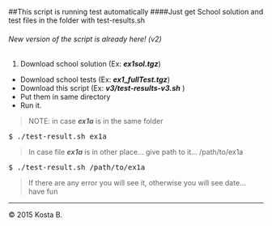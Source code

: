 ##This script is running test automatically
####Just get School solution and test files in the folder with test-results.sh
###### New version of the script is already here! (v2)


1. Download school solution (Ex: ***ex1sol.tgz***)
+ Download school tests (Ex: ***ex1_fullTest.tgz***)
+ Download this script (Ex: ***v3/test-results-v3.sh*** )
+ Put them in same directory 
+ Run it.


[1]: http://google.com/ "Google"

> NOTE: in case ***ex1a*** is in the same folder
<pre>
$ ./test-result.sh ex1a
</pre>

>In case file ***ex1a*** is in other place... give path to it... /path/to/ex1a
<pre>
$ ./test-result.sh /path/to/ex1a
</pre>

> If there are any error you will see it, otherwise you will see date... have fun


<hr>

<div class="footer copy-left">
        &copy; 2015 Kosta B.
</div>
